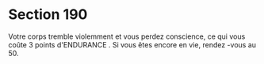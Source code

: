 # Section 190

Votre corps tremble violemment et vous perdez conscience, ce qui vous coûte 3 points
d'ENDURANCE . Si vous êtes encore en vie, rendez -vous au 50.